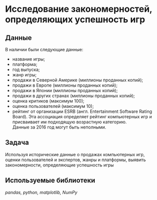 # Исследование закономерностей, определяющих успешность игр


## Данные

В наличии были следующие данные:  
- название игры;  
- платформа;
- год выпуска;  
- жанр игры;  
- продажи в Северной Америке (миллионы проданных копий);  
- продажи в Европе (миллионы проданных копий);  
- продажи в Японии (миллионы проданных копий);  
- продажи в других странах (миллионы проданных копий);  
- оценка критиков (максимум 100);  
- оценка пользователей (максимум 10);  
- рейтинг от организации ESRB (англ. Entertainment Software Rating Board). Эта ассоциация определяет рейтинг компьютерных игр и присваивает им подходящую возрастную категорию.  
Данные за 2016 год могут быть неполными.
## Задача

Используя исторические данные о продажах компьютерных игр, оценки пользователей и экспертов, жанры и платформы, выявить закономерности, определяющие успешность игры 

## Используемые библиотеки
*pandas, python, matplotlib, NumPy* 
